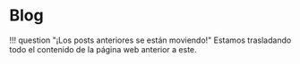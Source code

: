 # Blog

!!! question "¡Los posts anteriores se están moviendo!"
    Estamos trasladando todo el contenido de la página web anterior a este.